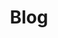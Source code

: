 ---
title: "Blog"
description: "A series of posts by the counselors & staff of Evergreen Counseling Services"

cascade:
  showDate: True
  showAuthor: true
  invertPagination: true
---